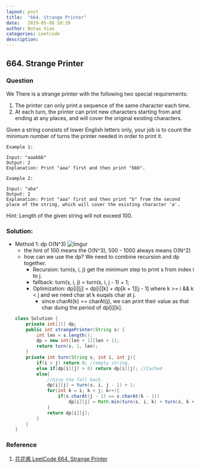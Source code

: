 ```yaml
---
layout: post
title:  "664. Strange Printer"
date:   2019-05-08 10:39
author: Botao Xiao
categories: Leetcode
description:
---
```

## 664. Strange Printer

### Question
We There is a strange printer with the following two special requirements:
1. The printer can only print a sequence of the same character each time.
2. At each turn, the printer can print new characters starting from and ending at any places, and will cover the original existing characters.

Given a string consists of lower English letters only, your job is to count the minimum number of turns the printer needed in order to print it.

```
Example 1:

Input: "aaabbb"
Output: 2
Explanation: Print "aaa" first and then print "bbb".

Example 2:

Input: "aba"
Output: 2
Explanation: Print "aaa" first and then print "b" from the second place of the string, which will cover the existing character 'a'.
```

Hint: Length of the given string will not exceed 100.

### Solution:
* Method 1: dp O(N^3)
    ![Imgur](https://i.imgur.com/1ev7RAn.png)
    * the hint of 100 means the O(N^3), 500 - 1000 always means O(N^2)
    * how can we use the dp? We need to combine recursion and dp together.
        * Recursion: turn(s, i, j) get the minimum step to print s from index i to j.
        * fallback: turn(s, i, j) = turn(s, i, j - 1) + 1;
        * Optimization: dp[i][j] = dp[i][k] + dp[k + 1][j - 1] where k >= i && k < j and we need char at k euqals char at j.
            * since charAt(k) == charAt(j), we can print their value as that char duing the period of dp[i][k].
    ```Java
    class Solution {
        private int[][] dp;
        public int strangePrinter(String s) {
            int len = s.length();
            dp = new int[len + 1][len + 1];
            return turn(s, 1, len);
        }
        private int turn(String s, int i, int j){
            if(i > j) return 0; //empty string.
            else if(dp[i][j] > 0) return dp[i][j]; //Cached
            else{
                //Give the fall back.
                dp[i][j] = turn(s, i, j - 1) + 1;
                for(int k = i; k < j; k++){
                    if(s.charAt(j - 1) == s.charAt(k - 1))
                        dp[i][j] = Math.min(turn(s, i, k) + turn(s, k + 1, j - 1), dp[i][j]);
                }
                return dp[i][j];
            }
        }
    }
    ```
   

### Reference
1. [花花酱 LeetCode 664. Strange Printer](http://zxi.mytechroad.com/blog/dynamic-programming/leetcode-664-strange-printer/)